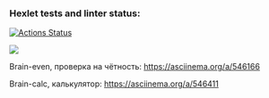 ### Hexlet tests and linter status:
[![Actions Status](https://github.com/avelebron/frontend-project-44/workflows/hexlet-check/badge.svg)](https://github.com/avelebron/frontend-project-44/actions)

<a href="https://codeclimate.com/github/avelebron/frontend-project-44/maintainability"><img src="https://api.codeclimate.com/v1/badges/e31114e320c2fa2086d8/maintainability" /></a>

Brain-even, проверка на чётность: https://asciinema.org/a/546166

Brain-calc, калькулятор: https://asciinema.org/a/546411
